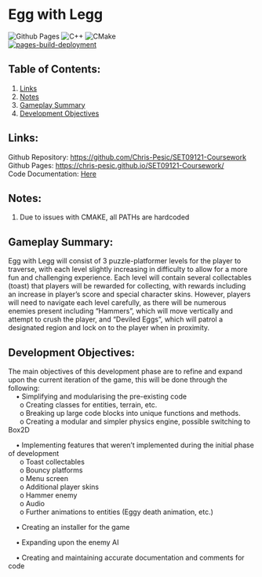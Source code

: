 # Egg with Legg 
![Github Pages](https://img.shields.io/badge/github%20pages-121013?style=for-the-badge&logo=github&logoColor=white) ![C++](https://img.shields.io/badge/c++-%2300599C.svg?style=for-the-badge&logo=c%2B%2B&logoColor=white) ![CMake](https://img.shields.io/badge/CMake-%23008FBA.svg?style=for-the-badge&logo=cmake&logoColor=white) \
[![pages-build-deployment](https://github.com/Chris-Pesic/SET09121-Coursework/actions/workflows/pages/pages-build-deployment/badge.svg)](https://github.com/Chris-Pesic/SET09121-Coursework/actions/workflows/pages/pages-build-deployment)

## Table of Contents:
1. [Links](#links)
2. [Notes](#notes)
3. [Gameplay Summary](#gameplay-summary)
4. [Development Objectives](#development-objectives)


## Links:

Github Repository: https://github.com/Chris-Pesic/SET09121-Coursework \
Github Pages: https://chris-pesic.github.io/SET09121-Coursework/ \
Code Documentation: [Here](Code_Documentation.md)

## Notes:

1. Due to issues with CMAKE, all PATHs are hardcoded
   
## Gameplay Summary:

Egg with Legg will consist of 3 puzzle-platformer levels for the player to traverse, with each level slightly increasing in difficulty to allow for a more fun and challenging experience. Each level will contain several collectables (toast) that players will be rewarded for collecting, with rewards including an increase in player’s score and special character skins. However, players will need to navigate each level carefully, as there will be numerous enemies present including “Hammers”, which will move vertically and attempt to crush the player, and “Deviled Eggs”, which will patrol a designated region and lock on to the player when in proximity.

## Development Objectives:

The main objectives of this development phase are to refine and expand upon the current iteration of the game, this will be done through the following: \
&nbsp;&nbsp;&nbsp;&nbsp;•	Simplifying and modularising the pre-existing code \
&nbsp;&nbsp;&nbsp;&nbsp;&nbsp;&nbsp;o	Creating classes for entities, terrain, etc. \
&nbsp;&nbsp;&nbsp;&nbsp;&nbsp;&nbsp;o	Breaking up large code blocks into unique functions and methods. \
&nbsp;&nbsp;&nbsp;&nbsp;&nbsp;&nbsp;o	Creating a modular and simpler physics engine, possible switching to Box2D

&nbsp;&nbsp;&nbsp;&nbsp;•	Implementing features that weren’t implemented during the initial phase of development \
&nbsp;&nbsp;&nbsp;&nbsp;&nbsp;&nbsp;o	Toast collectables \
&nbsp;&nbsp;&nbsp;&nbsp;&nbsp;&nbsp;o	Bouncy platforms \
&nbsp;&nbsp;&nbsp;&nbsp;&nbsp;&nbsp;o	Menu screen \
&nbsp;&nbsp;&nbsp;&nbsp;&nbsp;&nbsp;o	Additional player skins \
&nbsp;&nbsp;&nbsp;&nbsp;&nbsp;&nbsp;o	Hammer enemy \
&nbsp;&nbsp;&nbsp;&nbsp;&nbsp;&nbsp;o	Audio \
&nbsp;&nbsp;&nbsp;&nbsp;&nbsp;&nbsp;o	Further animations to entities (Eggy death animation, etc.)

&nbsp;&nbsp;&nbsp;&nbsp;•	Creating an installer for the game

&nbsp;&nbsp;&nbsp;&nbsp;•	Expanding upon the enemy AI

&nbsp;&nbsp;&nbsp;&nbsp;•	Creating and maintaining accurate documentation and comments for code
